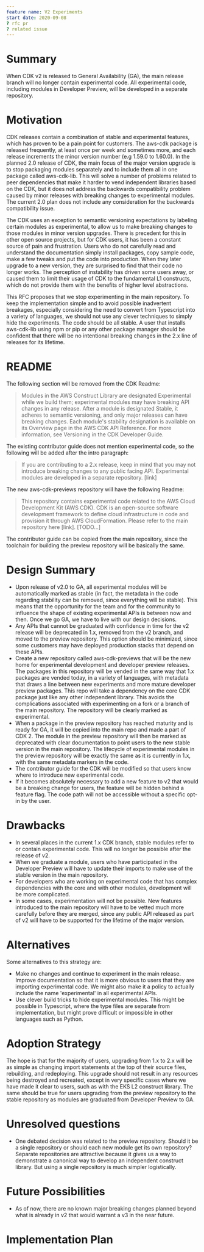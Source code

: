 ```yaml
---
feature name: V2 Experiments
start date: 2020-09-08
? rfc pr
? related issue
---
```


# Summary

When CDK v2 is released to General Availability (GA), the main release branch will no longer contain experimental code.
All experimental code, including modules in Developer Preview, will be developed in a separate repository.

# Motivation

CDK releases contain a combination of stable and experimental features, which has proven to be a pain point for
customers. The aws-cdk package is released frequently, at least once per week and sometimes more, and each release
increments the minor version number (e.g 1.59.0 to 1.60.0). In the planned 2.0 release of CDK, the main focus of the
major version upgrade is to stop packaging modules separately and to include them all in one package called aws-cdk-lib.
This will solve a number of problems related to peer dependencies that make it harder to vend independent libraries
based on the CDK, but it does not address the backwards compatibility problem caused by minor releases with breaking
changes to experimental modules. The current 2.0 plan does not include any consideration for the backwards compatibility
issue.

The CDK uses an exception to semantic versioning expectations by labeling certain modules as experimental, to allow us
to make breaking changes to those modules in minor version upgrades. There is precedent for this in other open source
projects, but for CDK users, it has been a constant source of pain and frustration. Users who do not carefully read and
understand the documentation simply install packages, copy sample code, make a few tweaks and put the code into
production. When they later upgrade to a new version, they are surprised to find that their code no longer works. The
perception of instability has driven some users away, or caused them to limit their usage of CDK to the fundamental L1
constructs, which do not provide them with the benefits of higher level abstractions.

This RFC proposes that we stop experimenting in the main repository. To keep the implementation simple and to avoid
possible inadvertent breakages, especially considering the need to convert from Typescript into a variety of languages,
we should not use any clever techniques to simply hide the experiments. The code should be all stable. A user that
installs aws-cdk-lib using npm or pip or any other package manager should be confident that there will be no intentional
breaking changes in the 2.x line of releases for its lifetime.

# README

The following section will be removed from the CDK Readme:

> Modules in the AWS Construct Library are designated Experimental while we build them; experimental modules may have
> breaking API changes in any release. After a module is designated Stable, it adheres to semantic versioning, and only
> major releases can have breaking changes. Each module's stability designation is available on its Overview page in the
> AWS CDK API Reference. For more information, see Versioning in the CDK Developer Guide.

The existing contributor guide does not mention experimental code, so the following will be added after the intro
paragraph:

> If you are contributing to a 2.x release, keep in mind that you may not introduce breaking changes to any public
> facing API. Experimental modules are developed in a separate repository. [link]

The new aws-cdk-previews repository will have the following Readme:

> This repository contains experimental code related to the AWS Cloud Development Kit (AWS CDK). CDK is an open-source
> software development framework to define cloud infrastructure in code and provision it through AWS CloudFormation.
> Please refer to the main repository here [link]. [TODO...]

The contributor guide can be copied from the main repository, since the toolchain for building the preview repository
will be basically the same.

# Design Summary

- Upon release of v2.0 to GA, all experimental modules will be automatically marked as stable (in fact, the metadata in
  the code regarding stability can be removed, since everything will be stable). This means that the opportunity for the
  team and for the community to influence the shape of existing experimental APIs is between now and then. Once we go
  GA, we have to live with our design decisions.
- Any APIs that cannot be graduated with confidence in time for the v2 release will be deprecated in 1.x, removed from
  the v2 branch, and moved to the preview repository. This option should be minimized, since some customers may have
  deployed production stacks that depend on these APIs.
- Create a new repository called aws-cdk-previews that will be the new home for experimental development and developer
  preview releases. The packages in this repository will be vended in the same way that 1.x packages are vended today,
  in a variety of languages, with metadata that draws a line between new experiments and more mature developer preview
  packages. This repo will take a dependency on the core CDK package just like any other independent library. This
  avoids the complications associated with experimenting on a fork or a branch of the main repository. The repository
  will be clearly marked as experimental.
- When a package in the preview repository has reached maturity and is ready for GA, it will be copied into the main
  repo and made a part of CDK 2. The module in the preview repository will then be marked as deprecated with clear
  documentation to point users to the new stable version in the main repository. The lifecycle of experimental modules
  in the preview repository will be exactly the same as it is currently in 1.x, with the same metadata markers in the
  code.
- The contributor guide for the CDK will be modified so that users know where to introduce new experimental code.
- If it becomes absolutely necessary to add a new feature to v2 that would be a breaking change for users, the feature
  will be hidden behind a feature flag. The code path will not be accessible without a specific opt-in by the user.

# Drawbacks

- In several places in the current 1.x CDK branch, stable modules refer to or contain experimental code. This will no
  longer be possible after the release of v2.
- When we graduate a module, users who have participated in the Developer Preview will have to update their imports to
  make use of the stable version in the main repository.
- For developers who are working on experimental code that has complex dependencies with the core and with other
  modules, development will be more complicated.
- In some cases, experimentation will not be possible. New features introduced to the main repository will have to be
  vetted much more carefully before they are merged, since any public API released as part of v2 will have to be
  supported for the lifetime of the major version.

# Alternatives

Some alternatives to this strategy are:

- Make no changes and continue to experiment in the main release. Improve documentation so that it is more obvious to
  users that they are importing experimental code. We might also make it a policy to actually include the name
  'experimental' in all experimental APIs.
- Use clever build tricks to hide experimental modules. This might be possible in Typescript, where the type files are
  separate from implementation, but might prove difficult or impossible in other languages such as Python.

# Adoption Strategy

The hope is that for the majority of users, upgrading from 1.x to 2.x will be as simple as changing import statements at
the top of their source files, rebuilding, and redeploying. This upgrade should not result in any resources being
destroyed and recreated, except in very specific cases where we have made it clear to users, such as with the EKS L2
construct library. The same should be true for users upgrading from the preview repository to the stable repository as
modules are graduated from Developer Preview to GA.

# Unresolved questions

- One debated decision was related to the preview repository. Should it be a single repository or should each new module
  get its own repository? Separate repositories are attractive because it gives us a way to demonstrate a canonical way
  to develop an independent construct library. But using a single repository is much simpler logistically.

# Future Possibilities

- As of now, there are no known major breaking changes planned beyond what is already in v2 that would warrant a v3 in
  the near future.

# Implementation Plan

